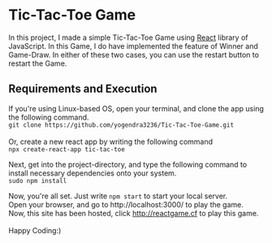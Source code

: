 # Tic-Tac-Toe Game

In this project, I made a simple Tic-Tac-Toe Game using [React](https://reactjs.org) library of JavaScript. In this Game, I do have implemented the feature of Winner and Game-Draw. In either of these two cases, you can use the restart button to restart the Game.

## Requirements and Execution

If you're using Linux-based OS, open your terminal, and clone the app using the following command. <br>
`git clone https://github.com/yogendra3236/Tic-Tac-Toe-Game.git`
<br><br>
Or, create a new react app by writing the following command <br>
`npx create-react-app tic-tac-toe`

Next, get into the project-directory, and type the following command to install necessary dependencies onto your system. <br>
`sudo npm install` 
<br>

Now, you're all set. Just write `npm start` to start your local server. <br>
Open your browser, and go to http://localhost:3000/ to play the game. <br>
Now, this site has been hosted, click http://reactgame.cf to play this game. <br><br>
Happy Coding:)

